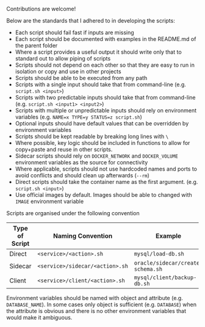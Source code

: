 Contributions are welcome!

Below are the standards that I adhered to in developing the scripts:

- Each script should fail fast if inputs are missing
- Each script should be documented with examples in the README.md of the parent folder
- Where a script provides a useful output it should write only that to standard out to allow piping of scripts
- Scripts should not depend on each other so that they are easy to run in isolation or copy and use in other projects
- Scripts should be able to be executed from any path
- Scripts with a single input should take that from command-line (e.g. `script.sh <input>`)
- Scripts with two predictable inputs should take that from command-line (e.g. `script.sh <input1> <input2>`)
- Scripts with multiple or unpredictable inputs should rely on environment variables (e.g. `NAME=x TYPE=y STATUS=z script.sh`)
- Optional inputs should have default values that can be overridden by environment variables
- Scripts should be kept readable by breaking long lines with `\`
- Where possible, key logic should be included in functions to allow for copy+paste and reuse in other scripts.
- Sidecar scripts should rely on `DOCKER_NETWORK` and `DOCKER_VOLUME` environment variables as the source for connectivity
- Where applicable, scripts should not use hardcoded names and ports to avoid conflicts and should clean up afterwards (`--rm`)
- Direct scripts should take the container name as the first argument. (e.g. `script.sh <input>`)
- Use official images by default. Images should be able to changed with `IMAGE` environment variable

Scripts are organised under the following convention

| Type of Script | Naming Convention                | Example                           |
| -------------- | -------------------------------- | --------------------------------- |
| Direct         | `<service>/<action>.sh`          | `mysql/load-db.sh`                |
| Sidecar        | `<service>/sidecar/<action>.sh`  | `oracle/sidecar/create-schema.sh` |
| Client         | `<service>/client/<action>.sh`   | `mysql/client/backup-db.sh`       |

Environment variables should be named with object and attribute (e.g. `DATABASE_NAME`). In some cases only object is sufficient (e.g. `DATABASE`) when the attribute is obvious and there is no other environment variables that would make it ambiguous.
